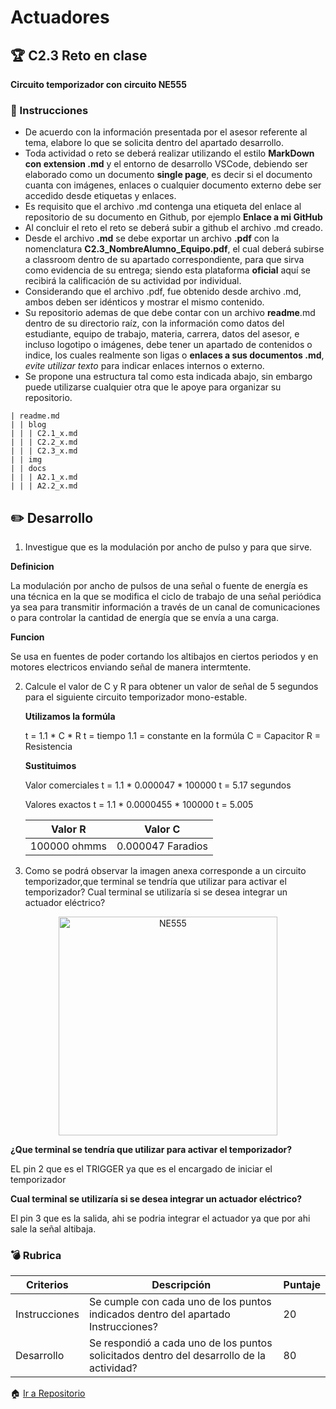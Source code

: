 # Actuadores

## :trophy: C2.3 Reto en clase

**Circuito temporizador con circuito NE555**

### :blue_book: Instrucciones

- De acuerdo con la información presentada por el asesor referente al tema, elabore lo que se solicita dentro del apartado desarrollo.
- Toda actividad o reto se deberá realizar utilizando el estilo **MarkDown con extension .md** y el entorno de desarrollo VSCode, debiendo ser elaborado como un documento **single page**, es decir si el documento cuanta con imágenes, enlaces o cualquier documento externo debe ser accedido desde etiquetas y enlaces.
- Es requisito que el archivo .md contenga una etiqueta del enlace al repositorio de su documento en Github, por ejemplo **Enlace a mi GitHub**
- Al concluir el reto el reto se deberá subir a github el archivo .md creado.
- Desde el archivo **.md** se debe exportar un archivo **.pdf** con la nomenclatura **C2.3_NombreAlumno_Equipo.pdf**, el cual deberá subirse a classroom dentro de su apartado correspondiente, para que sirva como evidencia de su entrega; siendo esta plataforma **oficial** aquí se recibirá la calificación de su actividad por individual.
- Considerando que el archivo .pdf, fue obtenido desde archivo .md, ambos deben ser idénticos y mostrar el mismo contenido.
- Su repositorio ademas de que debe contar con un archivo **readme**.md dentro de su directorio raíz, con la información como datos del estudiante, equipo de trabajo, materia, carrera, datos del asesor, e incluso logotipo o imágenes, debe tener un apartado de contenidos o indice, los cuales realmente son ligas o **enlaces a sus documentos .md**, _evite utilizar texto_ para indicar enlaces internos o externo.
- Se propone una estructura tal como esta indicada abajo, sin embargo puede utilizarse cualquier otra que le apoye para organizar su repositorio.  
``` 
| readme.md
| | blog
| | | C2.1_x.md
| | | C2.2_x.md
| | | C2.3_x.md
| | img
| | docs
| | | A2.1_x.md
| | | A2.2_x.md
```

## :pencil2: Desarrollo

1. Investigue que es la modulación por ancho de pulso y para que sirve.

**Definicion**

La modulación por ancho de pulsos de una señal o fuente de energía es una técnica en la que se modifica el ciclo de trabajo de una señal periódica ya sea para transmitir información a través de un canal de comunicaciones o para controlar la cantidad de energía que se envía a una carga.

**Funcion**

Se usa en fuentes de poder cortando los altibajos en ciertos periodos y en motores electricos enviando señal de manera intermtente.

2. Calcule el valor de C y R para obtener un valor de señal de 5 segundos para el siguiente circuito temporizador mono-estable.
   
   **Utilizamos la formúla**

    t = 1.1 * C * R
    t = tiempo
    1.1 = constante en la formúla
    C = Capacitor
    R = Resistencia

    **Sustituimos**
        
    Valor comerciales
    t = 1.1 * 0.000047 * 100000
    t = 5.17 segundos 

    Valores exactos
    t = 1.1 * 0.0000455 * 100000
    t = 5.005

   Valor R | Valor C |
    ---------|----------|
    100000 ohmms |  0.000047 Faradios |



3. Como se podrá observar la imagen anexa corresponde a un circuito temporizador,que terminal se tendría que utilizar para activar el temporizador? Cual terminal se utilizaría si se desea integrar un actuador eléctrico?

 
<p align="center">
    <img alt="NE555" src="file:///C:/Users/mauri/OneDrive/Pictures/SProgamables/C2.x_CircuitoTemporizadorNE555.png" width=350 height=350>
</p>

**¿Que terminal se tendría que utilizar para activar el temporizador?**

EL pin 2 que es el TRIGGER ya que es el encargado de iniciar el temporizador

**Cual terminal se utilizaría si se desea integrar un actuador eléctrico?**

El pin 3 que es la salida, ahi se podria integrar el actuador ya que por ahi sale la señal altibaja.


### :bomb: Rubrica

| Criterios     | Descripción                                                                                  | Puntaje |
| ------------- | -------------------------------------------------------------------------------------------- | ------- |
| Instrucciones | Se cumple con cada uno de los puntos indicados dentro del apartado Instrucciones?            | 20 |
| Desarrollo    | Se respondió a cada uno de los puntos solicitados dentro del desarrollo de la actividad?     | 80      |

:house: [Ir a Repositorio](https://github.com/Mauricio211/SProgramables)